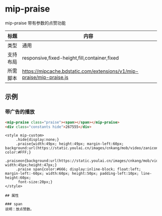 ﻿# mip-praise

mip-praise 带有参数的点赞功能

标题|内容
----|----
类型|通用
支持布局|responsive,fixed-height,fill,container,fixed
所需脚本|https://mipcache.bdstatic.com/extensions/v1/mip-praise/mip-praise.js

## 示例

### 带广告的播放
```html
<mip-praise class="praise"><span></span></mip-praise>
<div class="constants hide">267555</div>
``` 
```style
<style mip-custom>
	 .hide{display:none;}
	 .praise{width:49px; height:49px; margin-left:60px; background:url(https://static.youlai.cn/images/cnkang/mob/video/zanicon.png); color:#FFF;}
	 .praiseon{background:url(https://static.youlai.cn/images/cnkang/mob/video/zaniconon.png); width:45px;height:47px;}
	 .praise span{color:#666; display:inline-block; float:left; margin-left:-60px; width:60px; height:50px; padding-left:10px; line-height:60px;
	  font-size:20px;}
</style>

## 属性

### span
说明：放点赞数。 



